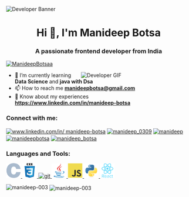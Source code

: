 ![Developer Banner](https://user-images.githubusercontent.com/90236635/232446433-d5540fa2-fe28-4bb8-b929-cdb51fe61336.gif)
<h1 align="center">Hi 👋, I'm Manideep Botsa</h1>
<h3 align="center">A passionate frontend developer from India</h3>

<p align="left"> <a href="https://github.com/ryo-ma/github-profile-trophy"><img src="https://github-profile-trophy.vercel.app/?username=manideepBotsaa" alt="ManideepBotsaa" /></a> </p>
<img src="https://media1.tenor.com/m/IieZUsqoYCwAAAAd/developer.gif" alt="Developer GIF" align="right" width="300"/>

- 🌱 I’m currently learning **Data Science** and **java with Dsa**
- 📫 How to reach me **manideepbotsa@gmail.com**           
- 📄 Know about my experiences **https://www.linkedin.com/in/manideep-botsa**
<h3 align="left">Connect with me:</h3>
<p align="left">
<a href="https://linkedin.com/in/www.linkedin.com/in/ manideep-botsa" target="blank"><img align="center" src="https://raw.githubusercontent.com/rahuldkjain/github-profile-readme-generator/master/src/images/icons/Social/linked-in-alt.svg" alt="www.linkedin.com/in/ manideep-botsa" height="30" width="40" /></a>
<a href="https://kaggle.com/manideep_0309" target="blank"><img align="center" src="https://raw.githubusercontent.com/rahuldkjain/github-profile-readme-generator/master/src/images/icons/Social/kaggle.svg" alt="manideep_0309" height="30" width="40" /></a>
<a href="https://www.hackerrank.com/manideep" target="blank"><img align="center" src="https://raw.githubusercontent.com/rahuldkjain/github-profile-readme-generator/master/src/images/icons/Social/hackerrank.svg" alt="manideep" height="30" width="40" /></a>
<a href="https://codeforces.com/profile/manideepbotsa" target="blank"><img align="center" src="https://raw.githubusercontent.com/rahuldkjain/github-profile-readme-generator/master/src/images/icons/Social/codeforces.svg" alt="manideepbotsa" height="30" width="40" /></a>
<a href="https://www.leetcode.com/manideep_botsa" target="blank"><img align="center" src="https://raw.githubusercontent.com/rahuldkjain/github-profile-readme-generator/master/src/images/icons/Social/leet-code.svg" alt="manideep_botsa" height="30" width="40" /></a>
</p>

<h3 align="left">Languages and Tools:</h3>
<p align="left"> <a href="https://www.cprogramming.com/" target="_blank" rel="noreferrer"> <img src="https://raw.githubusercontent.com/devicons/devicon/master/icons/c/c-original.svg" alt="c" width="40" height="40"/> </a> <a href="https://www.w3schools.com/css/" target="_blank" rel="noreferrer"> <img src="https://raw.githubusercontent.com/devicons/devicon/master/icons/css3/css3-original-wordmark.svg" alt="css3" width="40" height="40"/> </a> <a href="https://git-scm.com/" target="_blank" rel="noreferrer"> <img src="https://www.vectorlogo.zone/logos/git-scm/git-scm-icon.svg" alt="git" width="40" height="40"/> </a> <a href="https://www.java.com" target="_blank" rel="noreferrer"> <img src="https://raw.githubusercontent.com/devicons/devicon/master/icons/java/java-original.svg" alt="java" width="40" height="40"/> </a> <a href="https://developer.mozilla.org/en-US/docs/Web/JavaScript" target="_blank" rel="noreferrer"> <img src="https://raw.githubusercontent.com/devicons/devicon/master/icons/javascript/javascript-original.svg" alt="javascript" width="40" height="40"/> </a> <a href="https://www.python.org" target="_blank" rel="noreferrer"> <img src="https://raw.githubusercontent.com/devicons/devicon/master/icons/python/python-original.svg" alt="python" width="40" height="40"/> </a> <a href="https://reactjs.org/" target="_blank" rel="noreferrer"> <img src="https://raw.githubusercontent.com/devicons/devicon/master/icons/react/react-original-wordmark.svg" alt="react" width="40" height="40"/> </a> </p>

<p><img align="left" src="https://github-readme-stats.vercel.app/api/top-langs?username=manideepBotsaa&show_icons=true&locale=en&layout=compact" alt="manideep-003" /></p>

<p>&nbsp;<img align="center" src="https://github-readme-stats.vercel.app/api?username=manideepBotsaa&show_icons=true&locale=en" alt="manideep-003" /></p>


